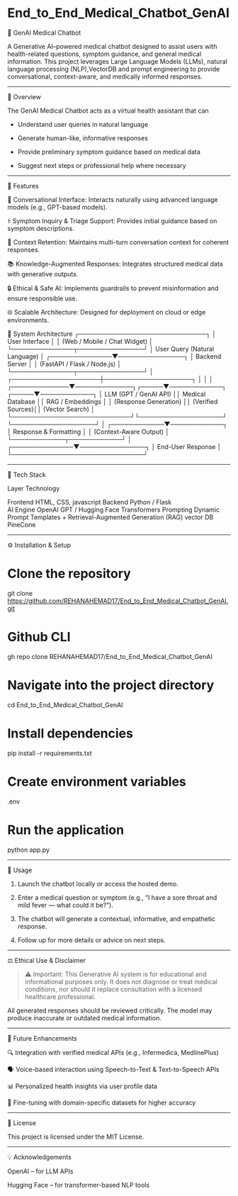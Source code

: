 # End_to_End_Medical_Chatbot_GenAI 



🚀 GenAI Medical Chatbot

A Generative AI–powered medical chatbot designed to assist users with health-related questions, symptom guidance, and general medical information. This project leverages Large Language Models (LLMs), natural language processing (NLP),VectorDB and prompt engineering to provide conversational, context-aware, and medically informed responses.


---

🚀 Overview

The GenAI Medical Chatbot acts as a virtual health assistant that can

- Understand user queries in natural language

- Generate human-like, informative responses

- Provide preliminary symptom guidance based on medical data

- Suggest next steps or professional help where necessary

---

🚀 Features

💬 Conversational Interface: Interacts naturally using advanced language models (e.g., GPT-based models).

⚕ Symptom Inquiry & Triage Support: Provides initial guidance based on symptom descriptions.

🧩 Context Retention: Maintains multi-turn conversation context for coherent responses.

📚 Knowledge-Augmented Responses: Integrates structured medical data with generative outputs.

🔒 Ethical & Safe AI: Implements guardrails to prevent misinformation and ensure responsible use.

🌐 Scalable Architecture: Designed for deployment on cloud or edge environments.


🧩 System Architecture
┌─────────────────────────────┐
                    │        User Interface        │
                    │ (Web / Mobile / Chat Widget) │
                    └──────────────┬───────────────┘
                                   │
                      User Query (Natural Language)
                                   │
                    ┌──────────────▼───────────────┐
                    │       Backend Server          │
                    │ (FastAPI / Flask / Node.js)   │
                    └──────────────┬───────────────┘
                                   │
              ┌────────────────────┼────────────────────┐
              │                    │                    │
┌─────────────▼─────────────┐┌─────▼────────────┐┌─────▼────────────┐
│   LLM (GPT / GenAI API)   ││  Medical Database ││ RAG / Embeddings │
│  (Response Generation)    ││ (Verified Sources)││ (Vector Search)  │
└───────────────────────────┘└───────────────────┘└───────────────────┘
                                   │
                      ┌────────────▼────────────┐
                      │  Response & Formatting  │
                      │ (Context-Aware Output)  │
                      └────────────┬────────────┘
                                   │
                    ┌──────────────▼───────────────┐
                    │       End-User Response      │
                    └──────────────────────────────┘

---

🧩 Tech Stack

Layer	Technology

Frontend	HTML, CSS, javascript
Backend	    Python  / Flask  
AI Engine	OpenAI GPT  / Hugging Face Transformers
Prompting	Dynamic Prompt Templates + Retrieval-Augmented Generation (RAG)
vector DB   PineCone


---

⚙ Installation & Setup

# Clone the repository
git clone https://github.com/REHANAHEMAD17/End_to_End_Medical_Chatbot_GenAI.git


# Github CLI
gh repo clone REHANAHEMAD17/End_to_End_Medical_Chatbot_GenAI



# Navigate into the project directory
cd End_to_End_Medical_Chatbot_GenAI


# Install dependencies
pip install -r requirements.txt    


# Create environment variables
.env

# Run the application
python app.py


---

🧪 Usage

1. Launch the chatbot locally or access the hosted demo.


2. Enter a medical question or symptom (e.g., “I have a sore throat and mild fever — what could it be?”).


3. The chatbot will generate a contextual, informative, and empathetic response.


4. Follow up for more details or advice on next steps.




---

⚖ Ethical Use & Disclaimer

> ⚠ Important: This Generative AI system is for educational and informational purposes only.
It does not diagnose or treat medical conditions, nor should it replace consultation with a licensed healthcare professional.

All generated responses should be reviewed critically. The model may produce inaccurate or outdated medical information.


---

🧩 Future Enhancements

🔍 Integration with verified medical APIs (e.g., Infermedica, MedlinePlus)

🗣 Voice-based interaction using Speech-to-Text & Text-to-Speech APIs

📊 Personalized health insights via user profile data

🧬 Fine-tuning with domain-specific datasets for higher accuracy


---


📄 License

This project is licensed under the MIT License.


---

💡 Acknowledgements

OpenAI – for LLM APIs

Hugging Face – for transformer-based NLP tools
